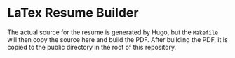 # LaTex Resume Builder

The actual source for the resume is generated by Hugo, but the `Makefile` will then
copy the source here and build the PDF. After building the PDF, it is copied to
the public directory in the root of this repository.
